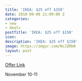 ```yaml
---
title: 'IKEA: $25 off $150'
date: 2018-09-08 21:09:00 Z
categories:
- new
- deals
postTitle: 'IKEA: $25 off $150'
icon: 
description: 'IKEA: $25 off $150'
image: https://imgur.com/NcJZRbN
layout: post
---
```


[Offer Link](https://www.ikea.com/ms/en_US/img/coupon/celebration_coupon_email.pdf)

November 10-11
